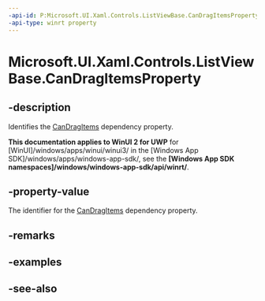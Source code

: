 ```yaml
---
-api-id: P:Microsoft.UI.Xaml.Controls.ListViewBase.CanDragItemsProperty
-api-type: winrt property
---
```


<!-- Property syntax
public Windows.UI.Xaml.DependencyProperty CanDragItemsProperty { get; }
-->

# Microsoft.UI.Xaml.Controls.ListViewBase.CanDragItemsProperty

## -description
Identifies the [CanDragItems](listviewbase_candragitems.md) dependency property.

**This documentation applies to WinUI 2 for UWP** for [WinUI]/windows/apps/winui/winui3/ in the [Windows App SDK]/windows/apps/windows-app-sdk/, see the **[Windows App SDK namespaces]/windows/windows-app-sdk/api/winrt/**.

## -property-value
The identifier for the [CanDragItems](listviewbase_candragitems.md) dependency property.

## -remarks

## -examples

## -see-also
